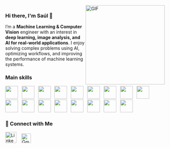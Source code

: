 <img align="right" width="250" src="https://github.com/user-attachments/assets/6129d3a8-6b20-41a2-a814-3c8c3bb5fe9c" alt="GIF">

### Hi there, I'm Saúl 👋


I’m a **Machine Learning & Computer Vision** engineer with an interest in **deep learning, image analysis, and AI for real-world applications**. I enjoy solving complex problems using AI, optimizing workflows, and improving the performance of machine learning systems.  

### Main skills 
[<img src='https://cdn.jsdelivr.net/gh/devicons/devicon@latest/icons/python/python-original.svg' height='40'/>](https://www.python.org/) &nbsp;
[<img src="https://cdn.jsdelivr.net/gh/devicons/devicon@latest/icons/c/c-original.svg" height='40'/>](https://www.w3schools.com/c/index.php) &nbsp;
[<img src="https://cdn.jsdelivr.net/gh/devicons/devicon@latest/icons/cplusplus/cplusplus-original.svg" height='40'/>](https://www.w3schools.com/cpp/) &nbsp; 
[<img src="https://cdn.jsdelivr.net/gh/devicons/devicon@latest/icons/pytorch/pytorch-original.svg" height='40'/>](https://pytorch.org/) &nbsp;
[<img src="https://cdn.jsdelivr.net/gh/devicons/devicon@latest/icons/opencv/opencv-original.svg" height='40'/>](https://opencv.org/) &nbsp;
[<img src="https://cdn.jsdelivr.net/gh/devicons/devicon@latest/icons/scikitlearn/scikitlearn-original.svg" height='40'/>](https://scikit-learn.org/stable/) &nbsp;
[<img src="https://cdn.jsdelivr.net/gh/devicons/devicon@latest/icons/numpy/numpy-original.svg" height='40'/>](https://numpy.org/) &nbsp;
[<img src="https://upload.wikimedia.org/wikipedia/commons/b/b2/SCIPY_2.svg" height='40'/>](https://scipy.org/) &nbsp;
[<img src="https://cdn.jsdelivr.net/gh/devicons/devicon@latest/icons/pandas/pandas-original.svg" height='40'/>](https://pandas.pydata.org/) &nbsp;
[<img src="https://cdn.jsdelivr.net/gh/devicons/devicon@latest/icons/matplotlib/matplotlib-original.svg" height='40'/>](https://matplotlib.org/) &nbsp;
[<img src="https://cdn.jsdelivr.net/gh/devicons/devicon@latest/icons/git/git-original.svg" height='40'/>](https://git-scm.com/) &nbsp;
[<img src="https://cdn.worldvectorlogo.com/logos/github-icon-2.svg" height='40'/>](https://github.com/) &nbsp;
[<img src="https://cdn.jsdelivr.net/gh/devicons/devicon@latest/icons/docker/docker-original.svg" height='40'/>](https://www.docker.com/) &nbsp;
[<img src="https://cdn.jsdelivr.net/gh/devicons/devicon@latest/icons/linux/linux-original.svg" height='40'/>](https://www.linux.org/) &nbsp;
[<img src="https://cdn.jsdelivr.net/gh/devicons/devicon@latest/icons/bash/bash-original.svg" height='40'/>](https://www.gnu.org/savannah-checkouts/gnu/bash/manual/bash.html) &nbsp;
[<img src="https://cdn.jsdelivr.net/gh/devicons/devicon@latest/icons/jupyter/jupyter-original.svg" height='40'/>](https://jupyter.org/) &nbsp;
[<img src="https://cdn.jsdelivr.net/gh/devicons/devicon@latest/icons/anaconda/anaconda-original.svg" height='40'/>](https://www.anaconda.com/) &nbsp;

### 🔗 Connect with Me  
[<img src='https://github.com/detain/svg-logos/blob/master/svg/l/linkedin-icon-3.svg' alt='LinkedIn' height='35'>](https://www.linkedin.com/in/saul-leyva-santaren/) &nbsp;&nbsp;
[<img src='https://upload.wikimedia.org/wikipedia/commons/thumb/7/7e/Gmail_icon_%282020%29.svg/2560px-Gmail_icon_%282020%29.svg.png' alt='Gmail' height='30'>](mailto:saul.leyva.santaren@gmail.com)
